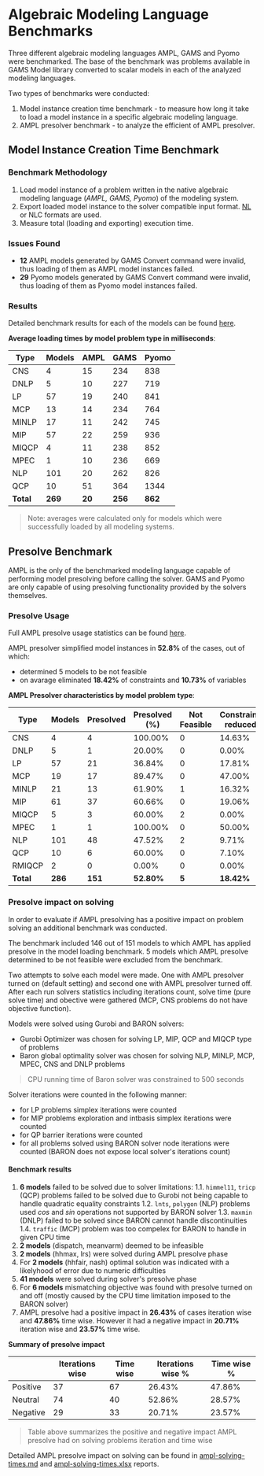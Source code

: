 # Algebraic Modeling Language Benchmarks

Three different algebraic modeling languages AMPL, GAMS and Pyomo were benchmarked. The base of the benchmark was problems available in GAMS Model library converted to scalar models in each of the analyzed modeling languages.

Two types of benchmarks were conducted:

1. Model instance creation time benchmark - to measure how long it take to load a model instance in a specific algebraic modeling language.
2. AMPL presolver benchmark - to analyze the efficient of AMPL presolver.

## Model Instance Creation Time Benchmark

### Benchmark Methodology

1. Load model instance of a problem written in the native algebraic modeling language (_AMPL, GAMS, Pyomo_) of the modeling system.
2. Export loaded model instance to the solver compatible input format. [NL](https://en.wikipedia.org/wiki/Nl_(format)) or NLC formats are used.
3. Measure total (loading and exporting) execution time.

### Issues Found

- **12** AMPL models generated by GAMS Convert command were invalid, thus loading of them as AMPL model instances failed.
- **29** Pyomo models generated by GAMS Convert command were invalid, thus loading of them as Pyomo model instances failed.

### Results

Detailed benchmark results for each of the models can be found [here](model-loading-times.md).

**Average loading times by model problem type in milliseconds**: 

| Type      | Models  | AMPL   | GAMS    | Pyomo   |
| --------- | ------- | ------ | ------- | ------- |
| CNS       | 4       | 15     | 234     | 838     |
| DNLP      | 5       | 10     | 227     | 719     |
| LP        | 57      | 19     | 240     | 841     |
| MCP       | 13      | 14     | 234     | 764     |
| MINLP     | 17      | 11     | 242     | 745     |
| MIP       | 57      | 22     | 259     | 936     |
| MIQCP     | 4       | 11     | 238     | 852     |
| MPEC      | 1       | 10     | 236     | 669     |
| NLP       | 101     | 20     | 262     | 826     |
| QCP       | 10      | 51     | 364     | 1344    |
| **Total** | **269** | **20** | **256** | **862** |

> Note: averages were calculated only for models which were successfully loaded by all modeling systems.

## Presolve Benchmark

AMPL is the only of the benchmarked modeling language capable of performing model presolving before calling the solver. GAMS and Pyomo are only capable of using presolving functionality provided by the solvers themselves.

### Presolve Usage

Full AMPL presolve usage statistics can be found [here](ampl-presolve-stats.md).

AMPL presolver simplified model instances in **52.8%** of the cases, out of which:

* determined 5 models to be not feasible
* on avarage eliminated **18.42%** of constraints and **10.73%** of variables

**AMPL Presolver characteristics by model problem type**: 

| Type      | Models  | Presolved | Presolved (%) | Not Feasible | Constrains reduced | Variables reduced |
| --------- | ------- | --------- | ------------- | ------------ | ------------------ | ----------------- |
| CNS       | 4       | 4         | 100.00%       | 0            | 14.63%             | 31.39%            |
| DNLP      | 5       | 1         | 20.00%        | 0            | 0.00%              | 7.41%             |
| LP        | 57      | 21        | 36.84%        | 0            | 17.81%             | 9.66%             |
| MCP       | 19      | 17        | 89.47%        | 0            | 47.00%             | 8.56%             |
| MINLP     | 21      | 13        | 61.90%        | 1            | 16.32%             | 9.30%             |
| MIP       | 61      | 37        | 60.66%        | 0            | 19.06%             | 11.50%            |
| MIQCP     | 5       | 3         | 60.00%        | 2            | 0.00%              | 2.38%             |
| MPEC      | 1       | 1         | 100.00%       | 0            | 50.00%             | 0.00%             |
| NLP       | 101     | 48        | 47.52%        | 2            | 9.71%              | 11.55%            |
| QCP       | 10      | 6         | 60.00%        | 0            | 7.10%              | 2.55%             |
| RMIQCP    | 2       | 0         | 0.00%         | 0            | 0.00%              | 0.00%             |
| **Total** | **286** | **151**   | **52.80%**    | **5**        | **18.42%**         | **10.73%**        |

### Presolve impact on solving

In order to evaluate if AMPL presolving has a positive impact on problem solving an additional benchmark was conducted. 

The benchmark included 146 out of 151 models to which AMPL has applied presolve in the model loading benchmark. 5 models which AMPL presolve determined to be not feasible were excluded from the benchmark. 

Two attempts to solve each model were made. One with AMPL presolver turned on (default setting) and second one with AMPL presolver turned off. After each run solvers statistics including iterations count, solve time (pure solve time) and obective were gathered (MCP, CNS problems do not have objective function). 

Models were solved using Gurobi and BARON solvers:

* Gurobi Optimizer was chosen for solving LP, MIP, QCP and MIQCP type of problems
* Baron global optimality solver was chosen for solving NLP, MINLP, MCP, MPEC, CNS and DNLP problems

> CPU running time of Baron solver was constrained to 500 seconds

Solver iterations were counted in the following manner:

* for LP problems simplex iterations were counted
* for MIP problems exploration and intbasis simplex iterations were counted
* for QP barrier iterations were counted
* for all problems solved using BARON solver node iterations were counted (BARON does not expose local solver's iterations count)

#### Benchmark results

1. **6 models** failed to be solved due to solver limitations:
1.1. `himmel11`, `tricp` (QCP) problems failed to be solved due to Gurobi not being capable to handle quadratic equality constraints
1.2. `lnts`, `polygon` (NLP) problems used *cos* and *sin* operations not supported by BARON solver
1.3. `maxmin` (DNLP) failed to be solved since BARON cannot handle discontinuities
1.4. `traffic` (MCP) problem was too compelex for BARON to handle in given CPU time
2. **2 models** (dispatch, meanvarm) deemed to be infeasible
3. **2 models** (hhmax, lrs) were solved during AMPL presolve phase 
4. For **2 models** (hhfair, nash) optimal solution was indicated with a likelyhood of error due to numeric difficulties
5. **41 models** were solved during solver's presolve phase
6. For **6 models** mismatching objective was found with presolve turned on and off (mostly caused by the CPU time limitation imposed to the BARON solver)
7. AMPL presolve had a positive impact in **26.43%** of cases iteration wise and **47.86%** time wise. However it had a negative impact in **20.71%** iteration wise and **23.57%** time wise.

**Summary of presolve impact**

|            | Iterations wise | Time wise | Iterations wise % | Time wise % |
|------------|------|--------------|--------|--------|
| Positive   | 37   | 67           | 26.43% | 47.86% |
| Neutral   | 74   | 40           | 52.86% | 28.57% |
| Negative   | 29   | 33           | 20.71% | 23.57% |

> Table above summarizes the positive and negative impact AMPL presolve had on solving problems iteration and time wise

Detailed AMPL presolve impact on solving can be found in [ampl-solving-times.md](ampl-solving-times.md) and [ampl-solving-times.xlsx](ampl-solving-times.xlsx) reports.
